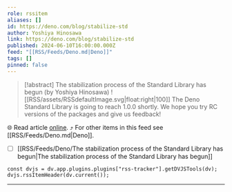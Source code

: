 ```yaml
---
role: rssitem
aliases: []
id: https://deno.com/blog/stabilize-std
author: Yoshiya Hinosawa
link: https://deno.com/blog/stabilize-std
published: 2024-06-10T16:00:00.000Z
feed: "[[RSS/Feeds/Deno.md|Deno]]"
tags: []
pinned: false
---
```


> [!abstract] The stabilization process of the Standard Library has begun (by Yoshiya Hinosawa)
> ![[RSS/assets/RSSdefaultImage.svg|float:right|100]] The Deno Standard Library is going to reach 1.0.0 shortly. We hope you try RC versions of the packages and give us feedback!

🌐 Read article [online](https://deno.com/blog/stabilize-std). ⤴ For other items in this feed see [[RSS/Feeds/Deno.md|Deno]].

- [ ] [[RSS/Feeds/Deno/The stabilization process of the Standard Library has begun|The stabilization process of the Standard Library has begun]]

~~~dataviewjs
const dvjs = dv.app.plugins.plugins["rss-tracker"].getDVJSTools(dv);
dvjs.rssItemHeader(dv.current());
~~~

- - -


